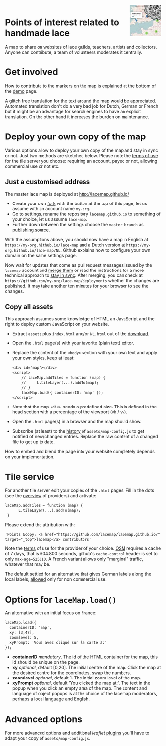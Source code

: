 <img src="avatar.jpg" align="right">

Points of interest related to handmade lace
===========================================

A map to share on websites of lace guilds, teachers, artists and collectors.
Anyone can contribute, a team of volunteers moderates it centrally.


Get involved
============

How to contribute to the markers on the map is explained at the bottom of the [demo] page.

A glitch free translation for the text around the map would be appreciated.
Automated translation don't do a very bad job for Dutch, German or French but
it might be an advantage for search engines to have an explicit translation.
On the other hand it increases the burden on maintenance. 

[demo]: http://lacemap.github.io/

Deploy your own copy of the map
===============================
Various options allow to deploy your own copy of the map and stay in sync or not.
Just two methods are sketched below.
Please note the [terms of use](#tile-service) for the tile server you choose: 
requiring an account, payed or not, allowing commercial use or not etc.

Just a customised address
-------------------------
The master lace map is deployed at http://lacemap.github.io/
* Create your own [fork] with the button at the top of this page, let us assume with an account name `my-org`.
* Go to settings, rename the repository `lacemap.github.io` to something of your choice, let us assume `lace-map`.
* Further down between the settings choose the `master branch` as [publishing source].

With the assumptions above, 
you should now have a map in English at `https://my-org.hithub.io/lace-map`
and a Dutch version at  `https://my-org.hithub.io/lace-map/NL`.
Github explains how to configure your own domain on the same settings page.

Now wait for updates that come as pull request messages
issued by the `lacemap` account and [merge them]
or read the instructions for a more technical approach to [stay in sync][fork].
After merging, you can check at `https://github.com/my-org/lace-map/deployments` whether the changes are published. It may take another ten minutes for your browser to see the changes.

[merge them]: https://help.github.com/en/articles/merging-a-pull-request#merging-a-pull-request-on-github
[publishing source]:https://help.github.com/en/articles/configuring-a-publishing-source-for-your-github-pages-site#choosing-a-publishing-source
[fork]: https://help.github.com/en/articles/fork-a-repo


Copy all assets
---------------
This approach assumes some knowledge of HTML an JavaScript
and the right to deploy custom JavaScript on your website.
* Extract `assets` plus `index.html` and/or `NL.html` out of the [download]. 
* Open  the `.html` page(s) with your favorite (plain text) editor.
* Replace the content of the `<body>` section with your own text and apply your own styles, keep at least: 

      <div id="map"></div>
      <script>
          // laceMap.addTiles = function (map) {
          //     L.tileLayer(...).addTo(map);
          // }
          laceMap.load({ containerID: 'map' });
      </script>

* Note that the map `<div>` needs a predefined size. This is defined in the head section with a percentage of the viewport (`vh` / `vw`).
* Open the `.html` page(s) in a browser and the map should show.
* Subscribe (at least) to the [history] of `assets/map-config.js` to get notified of new/changed entries.
  Replace the raw content of a changed file to get up to date.

How to embed and blend the page into your website completely depends on your implementation.

[download]: https://github.com/lacemap/lacemap.github.io/archive/master.zip
[history]: https://github.com/lacemap/lacemap.github.io/commits/master/assets/map-config.js.atom
 

Tile service
============

For another tile server edit your copies of the `.html` pages. Fill in the dots (see the [overview] of providers) and activate:

    laceMap.addTiles = function (map) {
          L.tileLayer(...).addTo(map);
     }

Please extend the attribution with:

    'Points &copy; <a href="https://github.com/lacemap/lacemap.github.io/" target="_top">lacemap</a> contributors'

Note the [terms] of use for the provider of your choice. 
[OSM] requires a cache of 7 days, that is 604.800 seconds, 
github's `cache-control` header is set to only `max-age=525010`.
A French variant allows only "marginal" traffic, whatever that may be.

The default settled for an alternative that gives German labels along the local labels,
[allowed] only for non commercial use.

[allowed]: https://www.openstreetmap.de/germanstyle.html
[OSM]: https://operations.osmfoundation.org/policies/tiles/
[terms]: https://wiki.openstreetmap.org/wiki/Tile_servers
[overview]: http://leaflet-extras.github.io/leaflet-providers/preview/index.html
[marginal traffic]: https://www.openstreetmap.fr/fonds-de-carte/


Options for `laceMap.load()`
============================

An alternative with an initial focus on France:

    laceMap.load({
      containerID: 'map',
      xy: [3,47],
      zoomlevel: 5,
      xyPrompt: 'Vous avez cliqué sur la carte à:'
    });

* **containerID** *mandatory*. The id of the HTML container for the map, this id should be unique on the page.
* **xy** *optional*, default \[0,20\]. The initial centre of the map.
  Click the map at the desired centre for the coordinates, swap the numbers.
* **zoomlevel** *optional*, default 1. The initial zoom level of the map.
* **xyPrompt** *optional*, default 'You clicked the map at:'. The text in the popup when you click an empty area of the map.
  The content and language of object popups is at the choice of the lacemap moderators, perhaps a local language and English.


Advanced options
================

For more advanced options and additional _leaflet_ [plugins] 
you'll have to adapt your copy of `assets/map-config.js`.

[plugins]: https://leafletjs.com/plugins.html
